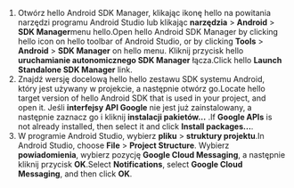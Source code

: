 1. <span data-ttu-id="d09c6-101">Otwórz hello Android SDK Manager, klikając ikonę hello na powitania narzędzi programu Android Studio lub klikając **narzędzia** > **Android** > **SDK Manager**menu hello.</span><span class="sxs-lookup"><span data-stu-id="d09c6-101">Open hello Android SDK Manager by clicking hello icon on hello toolbar of Android Studio, or by clicking **Tools** > **Android** > **SDK Manager** on hello menu.</span></span> <span data-ttu-id="d09c6-102">Kliknij przycisk hello **uruchamianie autonomicznego SDK Manager** łącza.</span><span class="sxs-lookup"><span data-stu-id="d09c6-102">Click hello **Launch Standalone SDK Manager** link.</span></span>
2. <span data-ttu-id="d09c6-103">Znajdź wersję docelową hello hello zestawu SDK systemu Android, który jest używany w projekcie, a następnie otwórz go.</span><span class="sxs-lookup"><span data-stu-id="d09c6-103">Locate hello target version of hello Android SDK that is used in your project, and open it.</span></span> <span data-ttu-id="d09c6-104">Jeśli **interfejsy API Google** nie jest już zainstalowany, a następnie zaznacz go i kliknij **instalacji pakietów...** .</span><span class="sxs-lookup"><span data-stu-id="d09c6-104">If **Google APIs** is not already installed, then select it and click **Install packages...**.</span></span>
3. <span data-ttu-id="d09c6-105">W programie Android Studio, wybierz **pliku** > **struktury projektu**.</span><span class="sxs-lookup"><span data-stu-id="d09c6-105">In Android Studio, choose **File** > **Project Structure**.</span></span> <span data-ttu-id="d09c6-106">Wybierz **powiadomienia**, wybierz pozycję **Google Cloud Messaging**, a następnie kliknij przycisk **OK**.</span><span class="sxs-lookup"><span data-stu-id="d09c6-106">Select **Notifications**, select **Google Cloud Messaging**, and then click **OK**.</span></span>

<!--
3. Open **AndroidManifest.xml** and add this tag toohello *application* tag.

        <meta-data android:name="com.google.android.gms.version"
            android:value="@integer/google_play_services_version" />
-->
